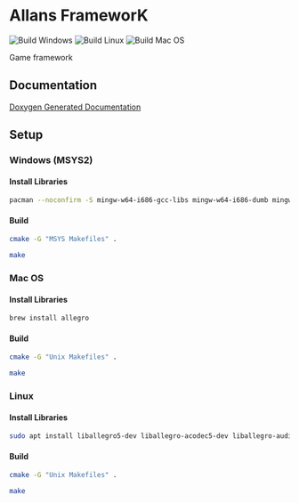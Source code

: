 # Allans FrameworK
![Build Windows](https://github.com/AdsGames/AfkLib/workflows/Build%20Windows/badge.svg)
![Build Linux](https://github.com/AdsGames/AfkLib/workflows/Build%20Linux/badge.svg)
![Build Mac OS](https://github.com/AdsGames/AfkLib/workflows/Build%20Mac%20OS/badge.svg)

Game framework

## Documentation
[Doxygen Generated Documentation](https://adsgames.github.io/AfkLib/)

## Setup

### Windows (MSYS2)

#### Install Libraries
```bash
pacman --noconfirm -S mingw-w64-i686-gcc-libs mingw-w64-i686-dumb mingw-w64-i686-flac mingw-w64-i686-opusfile mingw-w64-i686-freetype mingw-w64-i686-libjpeg-turbo mingw-w64-i686-libpng mingw-w64-i686-libvorbis mingw-w64-i686-libwebp mingw-w64-i686-openal mingw-w64-i686-physfs mingw-w64-i686-allegro
```

#### Build
```bash
cmake -G "MSYS Makefiles" .
```

```bash
make
```

### Mac OS

#### Install Libraries
```bash
brew install allegro
```

#### Build
```bash
cmake -G "Unix Makefiles" .
```

```bash
make
```

### Linux

#### Install Libraries
```bash
sudo apt install liballegro5-dev liballegro-acodec5-dev liballegro-audio5-dev liballegro-image5-dev liballegro-dialog5-dev liballegro-ttf5-dev
```

#### Build
```bash
cmake -G "Unix Makefiles" .
```

```bash
make
```
